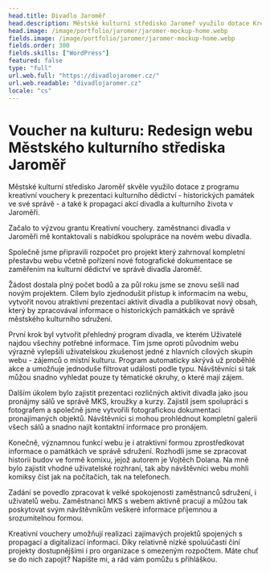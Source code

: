 ```yaml
---
head.title: Divadlo Jaroměř
head.description: Městské kulturní středisko Jaromeř využilo dotace Kreativní vouchery k redesignu webu.
head.image: /image/portfolio/jaromer/jaromer-mockup-home.webp
fields.image: /image/portfolio/jaromer/jaromer-mockup-home.webp
fields.order: 300
fields.skills: ["WordPress"]
featured: false
type: "full"
url.web.full: "https://divadlojaromer.cz/"
url.web.readable: "divadlojaromer.cz"
locale: "cs"
---
```


# Voucher na kulturu: Redesign webu Městského kulturního střediska Jaroměř

Městské kulturní středisko Jaroměř skvěle využilo dotace z programu kreativní vouchery k prezentaci kulturního dědictví - historických památek ve své správě - a také k propagaci akcí divadla a kulturního života v Jaroměři.

Začalo to výzvou grantu Kreativní vouchery. zaměstnanci divadla v Jaroměři mě kontaktovali s nabídkou spolupráce na novém webu divadla.

Společně jsme připravili rozpočet pro projekt který zahrnoval kompletní přestavbu webu včetně pořízení nové fotografické dokumentace se zaměřením na kulturní dědictví ve správě divadla Jaroměř.

Žádost dostala plný počet bodů a za půl roku jsme se znovu sešli nad novým projektem. Cílem bylo zjednodušit přístup k informacím na webu, vytvořit novou atraktivní prezentaci aktivit divadla a publikovat nový obsah, který by zpracovával informace o historických památkách ve správě městského kulturního sdružení.

První krok byl vytvořit přehledný program divadla, ve kterém  Uživatelé najdou všechny potřebné informace. Tím jsme oproti původním webu výrazně vylepšili uživatelskou zkušenost jedné z hlavních cílových skupin webu - zájemců o místní kulturu. Program automaticky skrývá už proběhlé akce a umožňuje jednoduše filtrovat události podle typu. Návštěvníci si tak můžou snadno vyhledat pouze ty tématické okruhy, o které mají zájem.

Dalším úkolem bylo zajistit prezentaci rozličných aktivit divadla jako jsou pronájmy sálů ve správě MKS, kroužky a kurzy. Zajistil jsem spolupráci s fotografem a společně jsme vytvořili fotografickou dokumentaci pronajímaných objektů. Návštěvníci si mohou prohlédnout kompletní galerii všech sálů a snadno najít kontaktní informace pro pronájem.

Konečně, významnou funkcí webu je i atraktivní formou zprostředkovat informace o památkách ve správě sdružení. Rozhodli jsme se zpracovat historii budov ve formě komixu, jejož autorem je Vojtěch Dolana. Na mně bylo zajistit vhodné uživatelské rozhraní, tak aby návštěvníci webu mohli komiksy číst jak na počítačích, tak na telefonech.

Zadání se povedlo zpracovat k velké spokojenosti zaměstnanců sdružení, i uživatelů webu. Zaměstnanci MKS s webem aktivně pracují a můžou tak poskytovat svým návštěvníkům veškeré informace příjemnou a srozumitelnou formou.

Kreativní vouchery umožňují realizaci zajímavých projektů spojených s propagací a digitalizací informací. Díky relativně nízké spoluúčasti činí projekty dostupnějšími i pro organizace s omezeným rozpočtem. Máte chuť se do nich zapojit? Napište mi, a rád vám pomůžu s přihláškou.
